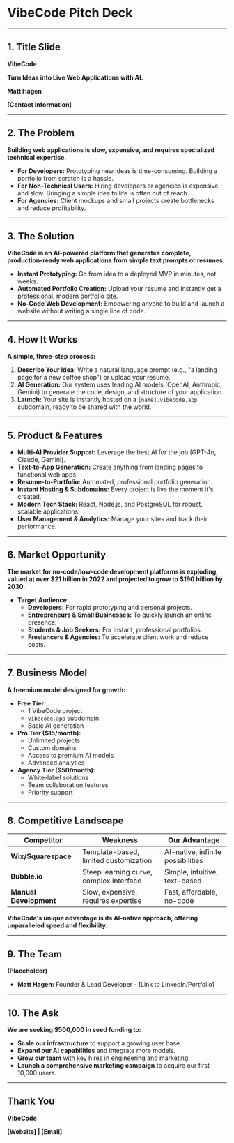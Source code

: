 # VibeCode Pitch Deck

---

## 1. Title Slide

**VibeCode**

**Turn Ideas into Live Web Applications with AI.**

**Matt Hagen**

**[Contact Information]**

---

## 2. The Problem

**Building web applications is slow, expensive, and requires specialized technical expertise.**

- **For Developers:** Prototyping new ideas is time-consuming. Building a portfolio from scratch is a hassle.
- **For Non-Technical Users:** Hiring developers or agencies is expensive and slow. Bringing a simple idea to life is often out of reach.
- **For Agencies:** Client mockups and small projects create bottlenecks and reduce profitability.

---

## 3. The Solution

**VibeCode is an AI-powered platform that generates complete, production-ready web applications from simple text prompts or resumes.**

- **Instant Prototyping:** Go from idea to a deployed MVP in minutes, not weeks.
- **Automated Portfolio Creation:** Upload your resume and instantly get a professional, modern portfolio site.
- **No-Code Web Development:** Empowering anyone to build and launch a website without writing a single line of code.

---

## 4. How It Works

**A simple, three-step process:**

1.  **Describe Your Idea:** Write a natural language prompt (e.g., "a landing page for a new coffee shop") or upload your resume.
2.  **AI Generation:** Our system uses leading AI models (OpenAI, Anthropic, Gemini) to generate the code, design, and structure of your application.
3.  **Launch:** Your site is instantly hosted on a `[name].vibecode.app` subdomain, ready to be shared with the world.

---

## 5. Product & Features

- **Multi-AI Provider Support:** Leverage the best AI for the job (GPT-4o, Claude, Gemini).
- **Text-to-App Generation:** Create anything from landing pages to functional web apps.
- **Resume-to-Portfolio:** Automated, professional portfolio generation.
- **Instant Hosting & Subdomains:** Every project is live the moment it's created.
- **Modern Tech Stack:** React, Node.js, and PostgreSQL for robust, scalable applications.
- **User Management & Analytics:** Manage your sites and track their performance.

---

## 6. Market Opportunity

**The market for no-code/low-code development platforms is exploding, valued at over $21 billion in 2022 and projected to grow to $190 billion by 2030.**

- **Target Audience:**
  - **Developers:** For rapid prototyping and personal projects.
  - **Entrepreneurs & Small Businesses:** To quickly launch an online presence.
  - **Students & Job Seekers:** For instant, professional portfolios.
  - **Freelancers & Agencies:** To accelerate client work and reduce costs.

---

## 7. Business Model

**A freemium model designed for growth:**

- **Free Tier:**
  - 1 VibeCode project
  - `vibecode.app` subdomain
  - Basic AI generation
- **Pro Tier ($15/month):**
  - Unlimited projects
  - Custom domains
  - Access to premium AI models
  - Advanced analytics
- **Agency Tier ($50/month):**
  - White-label solutions
  - Team collaboration features
  - Priority support

---

## 8. Competitive Landscape

| Competitor             | Weakness                                | Our Advantage                     |
| ---------------------- | --------------------------------------- | --------------------------------- |
| **Wix/Squarespace**    | Template-based, limited customization   | AI-native, infinite possibilities |
| **Bubble.io**          | Steep learning curve, complex interface | Simple, intuitive, text-based     |
| **Manual Development** | Slow, expensive, requires expertise     | Fast, affordable, no-code         |

**VibeCode's unique advantage is its AI-native approach, offering unparalleled speed and flexibility.**

---

## 9. The Team

**(Placeholder)**

- **Matt Hagen:** Founder & Lead Developer - [Link to LinkedIn/Portfolio]

---

## 10. The Ask

**We are seeking $500,000 in seed funding to:**

- **Scale our infrastructure** to support a growing user base.
- **Expand our AI capabilities** and integrate more models.
- **Grow our team** with key hires in engineering and marketing.
- **Launch a comprehensive marketing campaign** to acquire our first 10,000 users.

---

## Thank You

**VibeCode**

**[Website] | [Email]**
